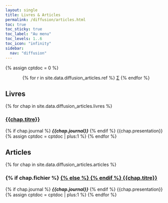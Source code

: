 ```yaml
---
layout: single
title: Livres & Articles
permalink: /diffusion/articles.html
toc: true
toc_sticky: true
toc_label: "Au menu"
toc_levels: 1..6
toc_icon: "infinity"
sidebar:
  nav: "diffusion"
---
```


{% assign cptdoc = 0 %}

<center>
<nobr>
{% for r in site.data.diffusion_articles.ref %}
<a href="./psi_doc/ref/{{r.ref}}" class="ref">&Sigma;</a>
{% endfor %}
</nobr>
</center>


<h2> Livres </h2>
{% for chap in site.data.diffusion_articles.livres %}
<h3 id="#docs_{{cptdoc}}">
<a href="{{chap.url}}">
{{chap.titre}}</a>
</h3>
{% if chap.journal %}
<b><i>{{chap.journal}}</i></b>
{% endif %}
{{chap.presentation}}
{% assign cptdoc = cptdoc  | plus:1 %}
{% endfor %}


<h2> Articles </h2>
{% for chap in site.data.diffusion_articles.articles %}
<h3 id="#docs_{{cptdoc}}">
{% if chap.fichier %}
<a href="./articles/{{chap.fichier}}">
{% else %}
<a href="{{chap.url}}">
{% endif %}
{{chap.titre}}</a>
</h3>
{% if chap.journal %}
<b><i>{{chap.journal}}</i></b>
{% endif %}
{{chap.presentation}}
{% assign cptdoc = cptdoc  | plus:1 %}
{% endfor %}

